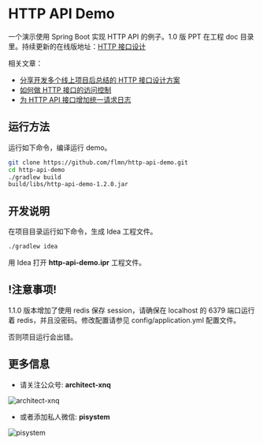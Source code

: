 # HTTP API Demo

一个演示使用 Spring Boot 实现 HTTP API 的例子。1.0 版 PPT 在工程 doc 目录里。持续更新的在线版地址：[HTTP 接口设计](https://www.jitao.tech/books/http-api-book/)

相关文章：

- [分享开发多个线上项目后总结的 HTTP 接口设计方案](https://www.jitao.tech/blog/2020/01/java-http-api/)
- [如何做 HTTP 接口的访问控制](https://www.jitao.tech/blog/2020/03/java-http-api-auth/)
- [为 HTTP API 接口增加统一请求日志](https://www.jitao.tech/blog/2020/03/java-http-api-logging/)

## 运行方法

运行如下命令，编译运行 demo。

```bash
git clone https://github.com/flmn/http-api-demo.git
cd http-api-demo
./gradlew build
build/libs/http-api-demo-1.2.0.jar
```

## 开发说明

在项目目录运行如下命令，生成 Idea 工程文件。

```bash
./gradlew idea
```

用 Idea 打开 **http-api-demo.ipr** 工程文件。

## !注意事项!

1.1.0 版本增加了使用 redis 保存 session，请确保在 localhost 的 6379 端口运行着 redis，并且没密码。修改配置请参见 config/application.yml 配置文件。

否则项目运行会出错。

## 更多信息

- 请关注公众号: **architect-xnq**

![architect-xnq](https://github.com/flmn/http-api-demo/raw/master/doc/img/mp-qr-code.jpg)

- 或者添加私人微信: **pisystem**

![pisystem](https://github.com/flmn/http-api-demo/raw/master/doc/img/pisystem-qr-code.jpg)
